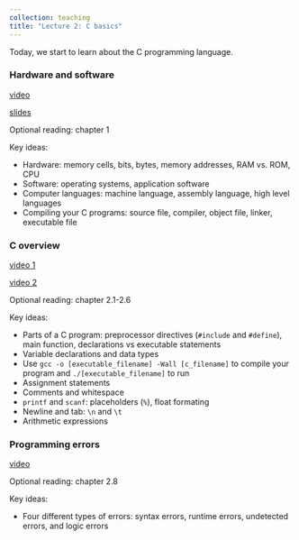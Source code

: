 ```yaml
---
collection: teaching
title: "Lecture 2: C basics"
---
```


Today, we start to learn about the C programming language.

### Hardware and software
[video](https://youtu.be/7TJ-VBRwopE)

[slides](https://lgw2.github.io/teaching/csci112-summer-2021/lectures/ch1.pdf)

Optional reading: chapter 1

Key ideas:
* Hardware: memory cells, bits, bytes, memory addresses, RAM vs. ROM, CPU
* Software: operating systems, application software
* Computer languages: machine language, assembly language, high level
	languages
* Compiling your C programs: source file, compiler, object file, linker,
	executable file

### C overview
[video 1](https://youtu.be/8iNA6w1m6eU)

[video 2](https://youtu.be/J8MlBPkDA5I)

Optional reading: chapter 2.1-2.6

Key ideas:
* Parts of a C program: preprocessor directives (`#include` and `#define`), main function, declarations vs
	executable statements
* Variable declarations and data types
* Use `gcc -o [executable_filename] -Wall [c_filename]` to compile your program
	and `./[executable_filename]` to run
* Assignment statements
* Comments and whitespace
* `printf` and `scanf`: placeholders (`%`), float formating
* Newline and tab: `\n` and `\t`
* Arithmetic expressions

### Programming errors
[video](https://youtu.be/qLK5_JZtTq8)

Optional reading: chapter 2.8

Key ideas:
* Four different types of errors: syntax errors, runtime errors, undetected
	errors, and logic errors
